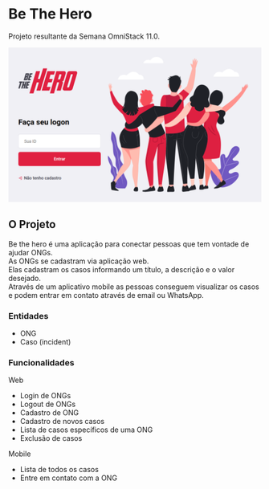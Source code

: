 # Be The Hero

Projeto resultante da Semana OmniStack 11.0.

![Be The Hero Web](Be-The-Hero-Web.png)


## O Projeto

Be the hero é uma aplicação para conectar pessoas que tem vontade de ajudar ONGs.  
As ONGs se cadastram via aplicação web.  
Elas cadastram os casos informando um título, a descrição e o valor desejado.  
Através de um aplicativo mobile as pessoas conseguem visualizar os casos e podem entrar em contato através de email ou WhatsApp.  

### Entidades
* ONG
* Caso (incident)

### Funcionalidades
Web
* Login de ONGs
* Logout de ONGs
* Cadastro de ONG
* Cadastro de novos casos
* Lista de casos específicos de uma ONG
* Exclusão de casos

Mobile
* Lista de todos os casos
* Entre em contato com a ONG